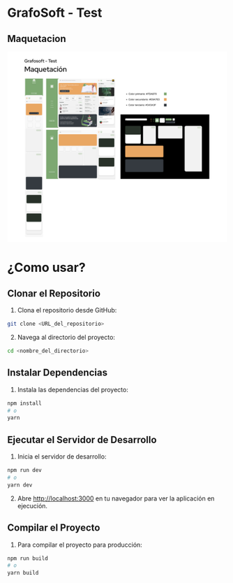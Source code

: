 # GrafoSoft - Test

## Maquetacion
![](./readme-assets/maquetacion.png)

# ¿Como usar?
## Clonar el Repositorio

1. Clona el repositorio desde GitHub:

```bash
git clone <URL_del_repositorio>
```

2. Navega al directorio del proyecto:

```bash
cd <nombre_del_directorio>
```

## Instalar Dependencias

1. Instala las dependencias del proyecto:

```bash
npm install
# o
yarn
```

## Ejecutar el Servidor de Desarrollo

1. Inicia el servidor de desarrollo:

```bash
npm run dev
# o
yarn dev
```

2. Abre [http://localhost:3000](http://localhost:3000) en tu navegador para ver la aplicación en ejecución.

## Compilar el Proyecto

1. Para compilar el proyecto para producción:

```bash
npm run build
# o
yarn build
```
